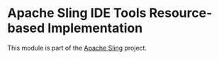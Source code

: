 # Apache Sling IDE Tools Resource-based Implementation

This module is part of the [Apache Sling](https://sling.apache.org) project.
